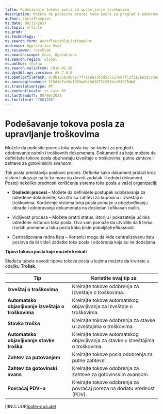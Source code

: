 ```yaml
---
title: Podešavanje tokova posla za upravljanje troškovima
description: Možete da podesite proces toka posla za pregled i odobravanje putnih i troškovnih dokumenata.
author: ShylaThompson
ms.date: 09/13/2017
ms.topic: article
ms.prod: ''
ms.technology: ''
ms.search.form: WorkflowtableListPageRnr
audience: Application User
ms.reviewer: roschlom
ms.search.scope: Core, Operations
ms.search.region: Global
ms.author: shylaw
ms.search.validFrom: 2016-02-28
ms.dyn365.ops.version: AX 7.0.0
ms.openlocfilehash: 97db155a1d8ce77f711ea37bbd537527607f13f212ee59383ea165f5e46b81ba
ms.sourcegitcommit: 7f8d1e7a16af769adb43d1877c28fdce53975db8
ms.translationtype: MT
ms.contentlocale: sr-Latn-RS
ms.lasthandoff: 08/06/2021
ms.locfileid: "7001268"
---
```

# <a name="set-up-expense-management-workflows"></a>Podešavanje tokova posla za upravljanje troškovima

Možete da podesite proces toka posla koji se koristi za pregled i odobravanje putnih i troškovnih dokumenata. Dokumenti za koje možete da definišete tokove posla obuhvataju izveštaje o troškovima, putne zahteve i zahteve za gotovinskim avansom.

Tok posla predstavlja poslovni proces. Definiše kako dokument prolazi kroz sistem i ukazuje na to ko mora da dovrši zadatak ili odobri dokument. Postoji nekoliko prednosti korišćenja sistema toka posla u vašoj organizaciji:

-   **Dosledni procesi** – Možete da definišete postupak odobravanja za određene dokumente, kao što su zahtevi za kupovinu i izveštaji o troškovima. Korišćenje sistema toka posla pomaže u obezbeđivanju obrade i odobravanja dokumenata na dosledan i efikasan način.

-   Vidljivost procesa – Možete pratiti status, istoriju i pokazatelje učinka određene instance toka posla. Ovo vam pomaže da utvrdite da li treba izvršiti promene u toku posla kako biste poboljšali efikasnost.

-   Centralizovana radna lista – Korisnici mogu da vide centralizovanu listu poslova da bi videli zadatke toka posla i odobrenja koja su im dodeljena. 

**Tipovi tokova posla koje možete kreirati**

Sledeća tabela navodi tipove tokova posla u kojima možete da kreirate u odeljku **Trošak**.


|              <strong>Tip</strong>              |                   <strong>Koristite ovaj tip za</strong>                   |
|-------------------------------------------------|-----------------------------------------------------------------------|
|         <strong>Izveštaj o troškovima</strong>         |            Kreirajte tokove odobrenja za izveštaje o troškovima.             |
|  <strong>Automatsko objavljivanje izveštaja o troškovima</strong>   |        Kreirajte tokove automatskog objavljivanja za izveštaje o troškovima.        |
|       <strong>Stavka troška</strong>        |     Kreirajte tokove odobrenja za stavke u izveštajima o troškovima.      |
| <strong>Automatsko objavljivanje stavke troška</strong> | Kreirajte tokove automatskog objavljivanja za stavke u izveštajima o troškovima. |
|       <strong>Zahtev za putovanjem</strong>       |          Kreirajte tokove posla odobrenja za putne zahteve.           |
|      <strong>Zahtev za gotovinski avans</strong>      |         Kreirajte tokove odobrenja za zahteve za gotovinskim avansom.          |
|        <strong>Povraćaj PDV-a</strong>        | Kreirajte tokove odobrenja za povraćaj poreza na dodatu vrednost (PDV).  |



[!INCLUDE[footer-include](../includes/footer-banner.md)]